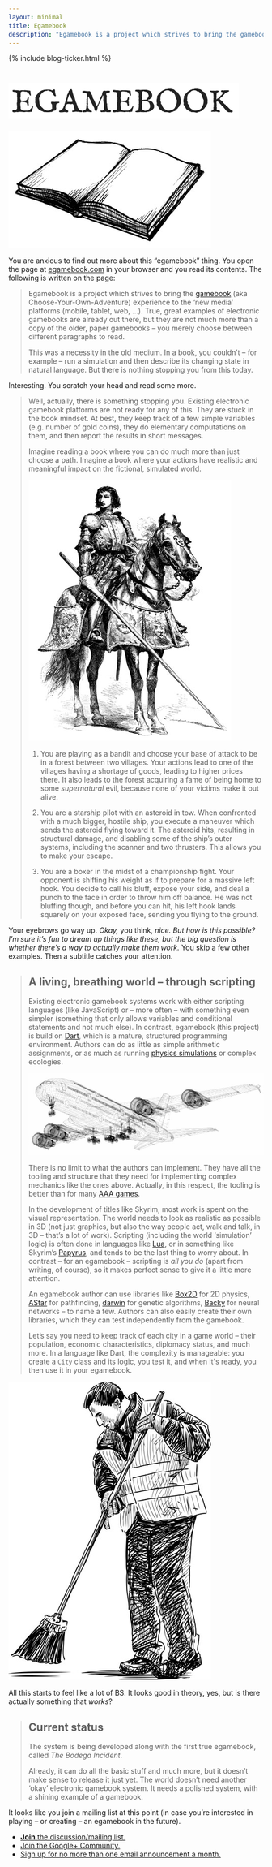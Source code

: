 ```yaml
---
layout: minimal
title: Egamebook
description: "Egamebook is a project which strives to bring the gamebook (aka Choose-Your-Own-Adventure) experience to the ‘new media’ platforms (mobile, tablet, web, ...) and to the 21st century."
---
```


{% include blog-ticker.html %}

<h1><img src="img/egamebook-title.png" alt="Egamebook" /></h1>

<img class="book" src="img/book-illustration.jpg" alt="Illustration of a book" />

<p>You are anxious to find out more about this “egamebook” thing. You open the page at <a href="http://www.egamebook.com/">egamebook.com</a> in your <script>var userAgent = navigator.userAgent; if (userAgent.indexOf("Chrome") !== -1) {document.write("Chrome ");} else if (userAgent.indexOf("Firefox") !== -1) {document.write("Firefox ");} else if (userAgent.indexOf("Opera") !== -1) {document.write("Opera ");} else if (userAgent.indexOf("MSIE") !== -1) {document.write("Internet Explorer ");} else if (userAgent.indexOf("Safari") !== -1) {document.write("Safari ");}</script>browser and you read its contents.  The following is written on the page:</p>

> Egamebook is a project which strives to bring the [gamebook][] (aka Choose-Your-Own-Adventure) experience to the ‘new media’ platforms (mobile, tablet, web, ...). True, great examples of electronic gamebooks are already out there, but they are not much more than a copy of the older, paper gamebooks – you merely choose between different paragraphs to read.
>
> This was a necessity in the old medium. In a book, you couldn’t – for example – run a simulation and then describe its changing state in natural language. But there is nothing stopping you from this today.

Interesting. You scratch your head and read some more.

> Well, actually, there is something stopping you. Existing electronic gamebook platforms are not ready for any of this. They are stuck in the book mindset. At best, they keep track of a few simple variables (e.g. number of gold coins), they do elementary computations on them, and then report the results in short messages.
>
> Imagine reading a book where you can do much more than just choose a path. Imagine a book where your actions have realistic and meaningful impact on the fictional, simulated world.
>
> <img class="knight" src="img/knight-illustration.jpg" alt="Knight illustration" />
>
> 1. You are playing as a bandit and choose your base of attack to be in a forest between two villages. Your actions lead to one of the villages having a shortage of goods, leading to higher prices there. It also leads to the forest acquiring a fame of being home to some _supernatural_ evil, because none of your victims make it out alive.
>
> 2. You are a starship pilot with an asteroid in tow. When confronted with a much bigger, hostile ship, you execute a maneuver which sends the asteroid flying toward it. The asteroid hits, resulting in structural damage, and disabling some of the ship’s outer systems, including the scanner and two thrusters. This allows you to make your escape.
>
> 3. You are a boxer in the midst of a championship fight. Your opponent is shifting his weight as if to prepare for a massive left hook. You decide to call his bluff, expose your side, and deal a punch to the face in order to throw him off balance. He was not bluffing though, and before you can hit, his left hook lands squarely on your exposed face, sending you flying to the ground.

Your eyebrows go way up. _Okay,_ you think, _nice. But how is this possible? I’m sure it’s fun to dream up things like these, but the big question is whether there’s a way to actually make them work._ You skip a few other examples. Then a subtitle catches your attention.

> ## A living, breathing world – through scripting
>
> Existing electronic gamebook systems work with either scripting languages (like JavaScript) or – more often – with something even simpler (something that only allows variables and conditional statements and not much else). In contrast, egamebook (this project) is build on [Dart][], which is a mature, structured programming environment. Authors can do as little as simple arithmetic assignments, or as much as running [physics simulations][] or complex ecologies.
>
> ![Illustration of a plane](img/plane-illustration.jpg)
>
> There is no limit to what the authors can implement. They have all the tooling and structure that they need for implementing complex mechanics like the ones above. Actually, in this respect, the tooling is better than for many [AAA games][]. 
>
> In the development of titles like Skyrim, most work is spent on the visual representation. The world needs to look as realistic as possible in 3D (not just graphics, but also the way people act, walk and talk, in 3D – that’s a lot of work). Scripting (including the world ‘simulation’ logic) is often done in languages like [Lua][], or in something like Skyrim’s [Papyrus][], and tends to be the last thing to worry about. In contrast – for an egamebook – scripting is _all you do_ (apart from writing, of course), so it makes perfect sense to give it a little more attention.
>
> An egamebook author can use libraries like [Box2D] for 2D physics, [AStar][] for pathfinding, [darwin][] for genetic algorithms, [Backy][] for neural networks – to name a few. Authors can also easily create their own libraries, which they can test independently from the gamebook.
>
> Let’s say you need to keep track of each city in a game world – their population, economic characteristics, diplomacy status, and much more. In a language like Dart, the complexity is manageable: you create a `City` class and its logic, you test it, and when it's ready, you then use it in your egamebook.

<img class="cleaner" src="img/cleaner-illustration.jpg" alt="Cleaner illustration" />

All this starts to feel like a lot of BS. It looks good in theory, yes, but is there actually something that _works_?

> ## Current status
>
> The system is being developed along with the first true egamebook, called _The Bodega Incident_.
>
> Already, it can do all the basic stuff and much more, but it doesn’t make sense to release it just yet. The world doesn’t need another ‘okay’ electronic gamebook system. It needs a polished system, with a shining example of a gamebook.

It looks like you join a mailing list at this point (in case you’re interested in playing – or creating – an egamebook in the future).

<ul class="choices">
  <li class="button preferred"><a href="https://groups.google.com/forum/#!forum/egamebook"><strong>Join</strong> the discussion/mailing list.</a></li>
	<li class="button"><a href="https://plus.google.com/communities/117415708119099457420">Join the Google+ Community.</a></li>
  <li class="button"><a href="{{ site.url }}/signup">Sign up for no more than one email announcement a month.</a></li>
</ul>

[egamebook]: https://www.egamebook.com
[gamebook]: http://en.wikipedia.org/wiki/Gamebook
[Dart]: https://www.dartlang.org/
[physics simulations]: https://plus.google.com/111783114889748547827/posts/Jguy38GJbsy
[AAA games]: https://en.wikipedia.org/wiki/AAA_(video_game_industry)
[Lua]: http://en.wikipedia.org/wiki/Lua_(programming_language)
[Papyrus]: http://www.creationkit.com/Papyrus_Introduction
[Box2D]: http://pub.dartlang.org/packages/box2d
[AStar]: http://pub.dartlang.org/packages/a_star
[darwin]: http://pub.dartlang.org/packages/darwin
[Backy]: http://pub.dartlang.org/packages/backy
[RickRoll]: http://www.youtube.com/watch?v=oHg5SJYRHA0
